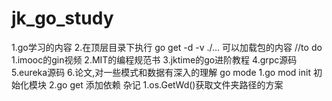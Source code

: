 # jk_go_study
1.go学习的内容
2.在顶层目录下执行 go get -d -v ./... 可以加载包的内容
//to do
1.imooc的gin视频
2.MIT的编程规范书
3.jktime的go进阶教程
4.grpc源码
5.eureka源码
6.论文,对一些模式和数据有深入的理解
go mode
1.go mod init 初始化模块
2.go get 添加依赖
杂记
1.os.GetWd()获取文件夹路径的方案